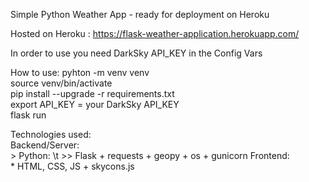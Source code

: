 Simple Python Weather App - ready for deployment on Heroku 

Hosted on Heroku : https://flask-weather-application.herokuapp.com/ 

In order to use you need DarkSky API_KEY in the Config Vars

How to use: 
pyhton -m venv venv \
source venv/bin/activate \
pip install --upgrade -r requirements.txt \
export API_KEY = your DarkSky API_KEY \
flask run 

Technologies used: \
Backend/Server: \
	> Python: \t
		>> Flask 
		+ requests 
		+ geopy 
		+ os 
		+ gunicorn 
Frontend: \
	 * HTML, CSS, JS 
	  + skycons.js 
